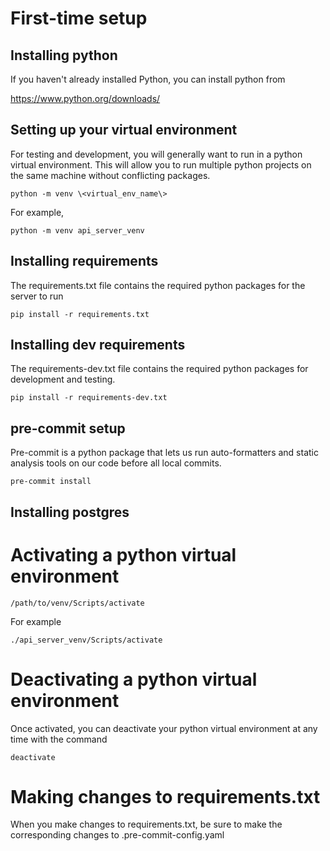 # First-time setup
## Installing python
If you haven't already installed Python, you can install python from 

https://www.python.org/downloads/

## Setting up your virtual environment
For testing and development, you will generally want to run in a python virtual environment.
This will allow you to run multiple python projects on the same machine without conflicting packages.

	python -m venv \<virtual_env_name\>

For example,

	python -m venv api_server_venv

## Installing requirements
The requirements.txt file contains the required python packages for the server to run

	pip install -r requirements.txt

## Installing dev requirements
The requirements-dev.txt file contains the required python packages for development and testing.

	pip install -r requirements-dev.txt

## pre-commit setup
Pre-commit is a python package that lets us run auto-formatters and static analysis tools on our code before all local 
commits.

	pre-commit install

## Installing postgres

# Activating a python virtual environment
	/path/to/venv/Scripts/activate

For example
	
	./api_server_venv/Scripts/activate

# Deactivating a python virtual environment
Once activated, you can deactivate your python virtual environment at any time with the command
	
	deactivate

# Making changes to requirements.txt
When you make changes to requirements.txt, be sure to make the corresponding changes to .pre-commit-config.yaml